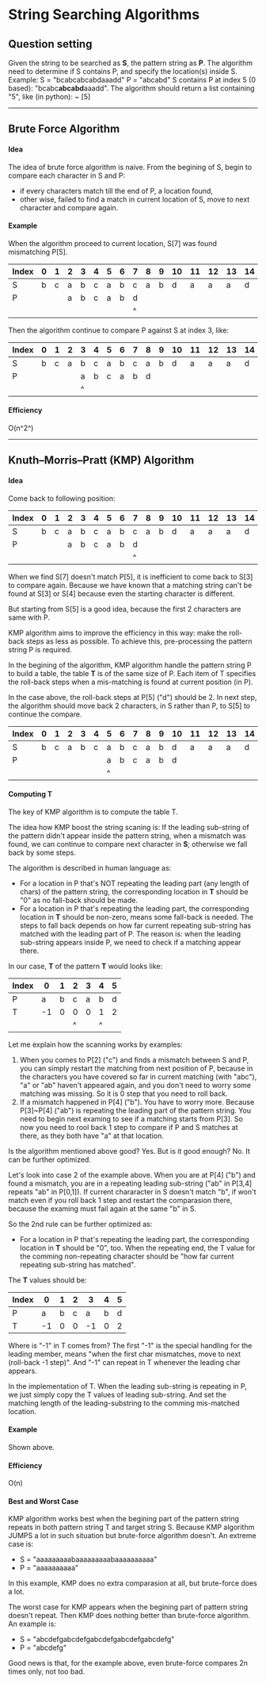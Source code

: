 # String Searching Algorithms

## Question setting
Given the string to be searched as **S**, the pattern string as **P**. The algorithm need to determine if S contains P, and specify the location(s) inside S.
Example:
S = "bcabcabcabdaaadd"
P = "abcabd"
S contains P at index 5 (0 based): "bcabc**abcabd**aaadd".
The algorithm should return a list containing "5", like (in python):
 ~ [5]
 
---
## Brute Force Algorithm
#### Idea
The idea of brute force algorithm is naive.
From the begining of S, begin to compare each character in S and P:
- if every characters match till the end of P, a location found,
- other wise, failed to find a match in current location of S, move to next character and compare again.

#### Example

When the algorithm proceed to current location, S[7] was found mismatching P[5].

|Index|0|1|2|3|4|5|6|7|8|9|10|11|12|13|14|
|-|-|-|-|-|-|-|-|-|-|-|-|-|-|-|-|
|S|b|c|a|b|c|a|b|c|a|b|d|a|a|a|d|d|
|P|||a|b|c|a|b|d|
|||||||||^|

Then the algorithm continue to compare P against S at index 3, like:

|Index|0|1|2|3|4|5|6|7|8|9|10|11|12|13|14|
|-|-|-|-|-|-|-|-|-|-|-|-|-|-|-|-|
|S|b|c|a|b|c|a|b|c|a|b|d|a|a|a|d|d|
|P||||a|b|c|a|b|d|
|||||^|

#### Efficiency
O(n^2^)

---
## Knuth–Morris–Pratt (KMP) Algorithm

#### Idea
Come back to following position:

|Index|0|1|2|3|4|5|6|7|8|9|10|11|12|13|14|
|-|-|-|-|-|-|-|-|-|-|-|-|-|-|-|-|
|S|b|c|a|b|c|a|b|c|a|b|d|a|a|a|d|d|
|P|||a|b|c|a|b|d|
|||||||||^|

When we find S[7] doesn't match P[5], it is inefficient to come back to S[3] to compare again. Because we have known that a matching string can't be found at S[3] or S[4] because even the starting character is different.

But starting from S[5] is a good idea, because the first 2 characters are same with P.

KMP algorithm aims to improve the efficiency in this way: make the roll-back steps as less as possible. To achieve this, pre-processing the pattern string P is required.

In the begining of the algorithm, KMP algorithm handle the pattern string P to build a table, the table **T** is of the same size of P. Each item of T specifies the roll-back steps when a mis-matching is found at current position (in P).

In the case above, the roll-back steps at P[5] ("d") should be 2. In next step, the algorithm should move back 2 characters, in S rather than P, to S[5] to continue the compare.

|Index|0|1|2|3|4|5|6|7|8|9|10|11|12|13|14|
|-|-|-|-|-|-|-|-|-|-|-|-|-|-|-|-|
|S|b|c|a|b|c|a|b|c|a|b|d|a|a|a|d|d|
|P||||||a|b|c|a|b|d|
|||||||^|

#### Computing T

The key of KMP algorithm is to compute the table T.

The idea how KMP boost the string scaning is: If the leading sub-string of the pattern didn't appear inside the pattern string, when a mismatch was found, we can continue to compare next character in **S**; otherwise we fall back by some steps.

The algorithm is described in human language as:
- For a location in P that's NOT repeating the leading part (any length of chars) of the pattern string, the corresponding location in **T** should be "0" as no fall-back should be made.
- For a location in P that's repeating the leading part, the corresponding location in **T** should be non-zero, means some fall-back is needed. The steps to fall back depends on how far current repeating sub-string has matched with the leading part of P. The reason is: when the leading sub-string appears inside P, we need to check if a matching appear there.

In our case, **T** of the pattern **T** would looks like:

|Index|0|1|2|3|4|5|
|-|-|-|-|-|-|-|
|P|a|b|c|a|b|d|
|T|-1|0|0|0|1|2|
||||^||^|

Let me explain how the scanning works by examples:
1. When you comes to P[2] ("c") and finds a mismatch between S and P, you can simply restart the matching from next position of P, because in the characters you have covered so far in current matching (with "abc"), "a" or "ab" haven't appeared again, and you don't need to worry some matching was missing. So it is 0 step that you need to roll back.
2. If a mismatch happened in P[4] ("b"). You have to worry more. Because P[3]~P[4] ("ab") is repeating the leading part of the pattern string. You need to begin next examing to see if a matching starts from P[3]. So now you need to rool back 1 step to compare if P and S matches at there, as they both have "a" at that location.

Is the algorithm mentioned above good? Yes. But is it good enough? No. It can be further optimized.

Let's look into case 2 of the example above. When you are at P[4] ("b") and found a mismatch, you are in a repeating leading sub-string ("ab" in P[3,4] repeats "ab" in P[0,1]). If current chararacter in S doesn't match "b", if won't match even if you roll back 1 step and restart the comparasion there, because the examing must fail again at the same "b" in S.

So the 2nd rule can be further optimized as:
- For a location in P that's repeating the leading part, the corresponding location in **T** should be "0", too. When the repeating end, the T value for the comming non-repeating character should be "how far current repeating sub-string has matched".

The **T** values should be:

|Index|0|1|2|3|4|5|
|-|-|-|-|-|-|-|
|P|a|b|c|a|b|d|
|T|-1|0|0|-1|0|2|

Where is "-1" in T comes from? The first "-1" is the special handling for the leading member, means "when the first char mismatches, move to next (roll-back -1 step)". And "-1" can repeat in T whenever the leading char appears.

In the implementation of T. When the leading sub-string is repeating in P, we just simply copy the T values of leading sub-string. And set the matching length of the leading-substring to the comming mis-matched location.

#### Example

Shown above.

#### Efficiency
O(n)

#### Best and Worst Case

KMP algorithm works best when the begining part of the pattern string repeats in both pattern string T and target string S. Because KMP algorithm JUMPS a lot in such situation but brute-force algorithm doesn't. An extreme case is:
- S = "aaaaaaaaabaaaaaaaaabaaaaaaaaaa"
- P = "aaaaaaaaaa"

In this example, KMP does no extra comparasion at all, but brute-force does a lot.

The worst case for KMP appears when the begining part of pattern string doesn't repeat. Then KMP does nothing better than brute-force algorithm. An example is:
- S = "abcdefgabcdefgabcdefgabcdefgabcdefg"
- P = "abcdefg"

Good news is that, for the example above, even brute-force compares 2n times only, not too bad.
